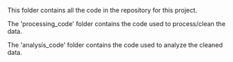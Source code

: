 This folder contains all the code in the repository for this project. 

The 'processing_code' folder contains the code used to process/clean the data.

The 'analysis_code' folder contains the code used to analyze the cleaned data.